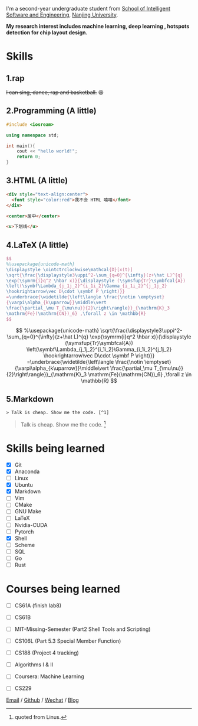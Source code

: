 I'm a second-year undergraduate student from [School of Intelligent Software and Engineering](https://ise.nju.edu.cn/), [Nanjing University](https://www.nju.edu.cn/). 

**My research interest includes machine learning, deep learning , hotspots detection for chip layout design.**

# Skills
## 1.rap
~~I can sing, dance, rap and basketball.~~ 😆
## 2.Programming (A little)
```````c++
#include <iosream>

using namespace std;

int main(){
	cout << "hello world!";
	return 0;
}
```````
##  3.HTML (A little)
```html
<div style="text-align:center">
  <font style="color:red">我不会 HTML 嘻嘻</font>
</div>

<center>居中</center>

<u>下划线</u>
```
## 4.LaTeX (A little)
```latex
$$
%\usepackage{unicode-math}
\displaystyle \ointctrclockwise\mathcal{D}[x(t)]
\sqrt{\frac{\displaystyle3\uppi^2-\sum_{q=0}^{\infty}(z+\hat L)^{q}
\exp(\symrm{i}q^2 \hbar x)}{\displaystyle (\symsfup{Tr}\symbfcal{A})
\left(\symbf\Lambda_{j_1j_2}^{i_1i_2}\Gamma_{i_1i_2}^{j_1j_2}
\hookrightarrow\vec D\cdot \symbf P \right)}}
=\underbrace{\widetilde{\left\langle \frac{\notin \emptyset}
{\varpi\alpha_{k\uparrow}}\middle\vert
\frac{\partial_\mu T_{\mu\nu}}{2}\right\rangle}}_{\mathrm{K}_3
\mathrm{Fe}(\mathrm{CN})_6} ,\forall z \in \mathbb{R}
$$
```
$$
%\usepackage{unicode-math}
\sqrt{\frac{\displaystyle3\uppi^2-\sum_{q=0}^{\infty}(z+\hat L)^{q}
\exp(\symrm{i}q^2 \hbar x)}{\displaystyle (\symsfup{Tr}\symbfcal{A})
\left(\symbf\Lambda_{j_1j_2}^{i_1i_2}\Gamma_{i_1i_2}^{j_1j_2}
\hookrightarrow\vec D\cdot \symbf P \right)}}
=\underbrace{\widetilde{\left\langle \frac{\notin \emptyset}
{\varpi\alpha_{k\uparrow}}\middle\vert
\frac{\partial_\mu T_{\mu\nu}}{2}\right\rangle}}_{\mathrm{K}_3
\mathrm{Fe}(\mathrm{CN})_6} ,\forall z \in \mathbb{R}
$$
## 5.Markdown
```
> Talk is cheap. Show me the code. [^1]
```

> Talk is cheap. Show me the code. [^1]

# Skills being learned
- [x] Git
- [x] Anaconda
- [ ] Linux
- [x] Ubuntu
- [x] Markdown
- [ ] Vim
- [ ] CMake
- [ ] GNU Make
- [ ] LaTeX
- [ ] Nvidia-CUDA
- [ ] Pytorch
- [x] Shell
- [ ] Scheme
- [ ] SQL
- [ ] Go
- [ ] Rust

# Courses being learned
- [ ] CS61A (finish lab8)
- [ ] CS61B
- [ ] MIT-Missing-Semester (Part2 Shell Tools and Scripting)
- [ ] CS106L (Part 5.3 Special Member Function)
- [ ] CS188 (Project 4 tracking)
- [ ] Algorithms I & II
- [ ] Coursera: Machine Learning
- [ ] CS229
      

[Email](mailto:jiahaowang@smail.nju.edu.cn) / [Github](https://github.com/wang-jiahao) / [Wechat](../images/wechat.jpg) / [Blog](https://blog.csdn.net/wwjjjhhhh?type=blog)

[^1]: quoted from Linus.
